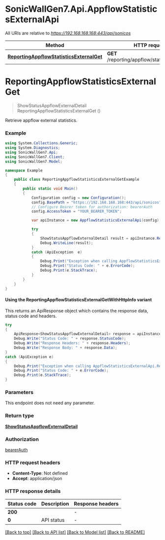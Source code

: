 # SonicWallGen7.Api.AppflowStatisticsExternalApi

All URIs are relative to *https://192.168.168.168:443/api/sonicos*

| Method | HTTP request | Description |
|--------|--------------|-------------|
| [**ReportingAppflowStatisticsExternalGet**](AppflowStatisticsExternalApi.md#reportingappflowstatisticsexternalget) | **GET** /reporting/appflow/statistics/external |  |

<a id="reportingappflowstatisticsexternalget"></a>
# **ReportingAppflowStatisticsExternalGet**
> ShowStatusAppflowExternalDetail ReportingAppflowStatisticsExternalGet ()



Retrieve appflow external statistics.

### Example
```csharp
using System.Collections.Generic;
using System.Diagnostics;
using SonicWallGen7.Api;
using SonicWallGen7.Client;
using SonicWallGen7.Model;

namespace Example
{
    public class ReportingAppflowStatisticsExternalGetExample
    {
        public static void Main()
        {
            Configuration config = new Configuration();
            config.BasePath = "https://192.168.168.168:443/api/sonicos";
            // Configure Bearer token for authorization: bearerAuth
            config.AccessToken = "YOUR_BEARER_TOKEN";

            var apiInstance = new AppflowStatisticsExternalApi(config);

            try
            {
                ShowStatusAppflowExternalDetail result = apiInstance.ReportingAppflowStatisticsExternalGet();
                Debug.WriteLine(result);
            }
            catch (ApiException  e)
            {
                Debug.Print("Exception when calling AppflowStatisticsExternalApi.ReportingAppflowStatisticsExternalGet: " + e.Message);
                Debug.Print("Status Code: " + e.ErrorCode);
                Debug.Print(e.StackTrace);
            }
        }
    }
}
```

#### Using the ReportingAppflowStatisticsExternalGetWithHttpInfo variant
This returns an ApiResponse object which contains the response data, status code and headers.

```csharp
try
{
    ApiResponse<ShowStatusAppflowExternalDetail> response = apiInstance.ReportingAppflowStatisticsExternalGetWithHttpInfo();
    Debug.Write("Status Code: " + response.StatusCode);
    Debug.Write("Response Headers: " + response.Headers);
    Debug.Write("Response Body: " + response.Data);
}
catch (ApiException e)
{
    Debug.Print("Exception when calling AppflowStatisticsExternalApi.ReportingAppflowStatisticsExternalGetWithHttpInfo: " + e.Message);
    Debug.Print("Status Code: " + e.ErrorCode);
    Debug.Print(e.StackTrace);
}
```

### Parameters
This endpoint does not need any parameter.
### Return type

[**ShowStatusAppflowExternalDetail**](ShowStatusAppflowExternalDetail.md)

### Authorization

[bearerAuth](../README.md#bearerAuth)

### HTTP request headers

 - **Content-Type**: Not defined
 - **Accept**: application/json


### HTTP response details
| Status code | Description | Response headers |
|-------------|-------------|------------------|
| **200** |  |  -  |
| **0** | API status |  -  |

[[Back to top]](#) [[Back to API list]](../README.md#documentation-for-api-endpoints) [[Back to Model list]](../README.md#documentation-for-models) [[Back to README]](../README.md)

